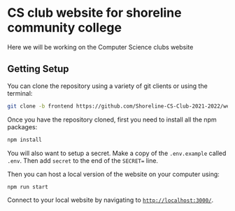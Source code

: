 # CS club website for shoreline community college

Here we will be working on the Computer Science clubs website

## Getting Setup
You can clone the repository using a variety of git clients or using the terminal:
```bash
git clone -b frontend https://github.com/Shoreline-CS-Club-2021-2022/website.git
```

Once you have the repository cloned, first you need to install all the npm packages:
```bash
npm install
```

You will also want to setup a secret. Make a copy of the `.env.example` called `.env`. Then add `secret` to the end of the `SECRET=` line.

Then you can host a local version of the website on your computer using:
```bash
npm run start
```

Connect to your local website by navigating to [`http://localhost:3000/`](http://localhost:3000/).
